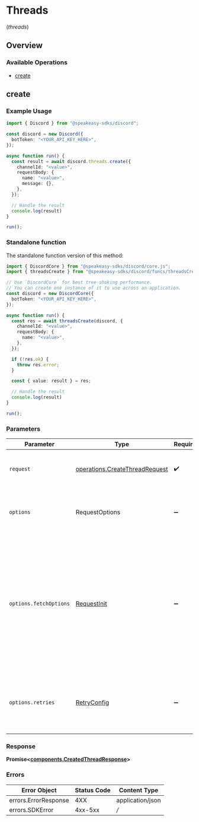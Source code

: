 # Threads
(*threads*)

## Overview

### Available Operations

* [create](#create)

## create

### Example Usage

```typescript
import { Discord } from "@speakeasy-sdks/discord";

const discord = new Discord({
  botToken: "<YOUR_API_KEY_HERE>",
});

async function run() {
  const result = await discord.threads.create({
    channelId: "<value>",
    requestBody: {
      name: "<value>",
      message: {},
    },
  });

  // Handle the result
  console.log(result)
}

run();
```

### Standalone function

The standalone function version of this method:

```typescript
import { DiscordCore } from "@speakeasy-sdks/discord/core.js";
import { threadsCreate } from "@speakeasy-sdks/discord/funcs/threadsCreate.js";

// Use `DiscordCore` for best tree-shaking performance.
// You can create one instance of it to use across an application.
const discord = new DiscordCore({
  botToken: "<YOUR_API_KEY_HERE>",
});

async function run() {
  const res = await threadsCreate(discord, {
    channelId: "<value>",
    requestBody: {
      name: "<value>",
    },
  });

  if (!res.ok) {
    throw res.error;
  }

  const { value: result } = res;

  // Handle the result
  console.log(result)
}

run();
```

### Parameters

| Parameter                                                                                                                                                                      | Type                                                                                                                                                                           | Required                                                                                                                                                                       | Description                                                                                                                                                                    |
| ------------------------------------------------------------------------------------------------------------------------------------------------------------------------------ | ------------------------------------------------------------------------------------------------------------------------------------------------------------------------------ | ------------------------------------------------------------------------------------------------------------------------------------------------------------------------------ | ------------------------------------------------------------------------------------------------------------------------------------------------------------------------------ |
| `request`                                                                                                                                                                      | [operations.CreateThreadRequest](../../models/operations/createthreadrequest.md)                                                                                               | :heavy_check_mark:                                                                                                                                                             | The request object to use for the request.                                                                                                                                     |
| `options`                                                                                                                                                                      | RequestOptions                                                                                                                                                                 | :heavy_minus_sign:                                                                                                                                                             | Used to set various options for making HTTP requests.                                                                                                                          |
| `options.fetchOptions`                                                                                                                                                         | [RequestInit](https://developer.mozilla.org/en-US/docs/Web/API/Request/Request#options)                                                                                        | :heavy_minus_sign:                                                                                                                                                             | Options that are passed to the underlying HTTP request. This can be used to inject extra headers for examples. All `Request` options, except `method` and `body`, are allowed. |
| `options.retries`                                                                                                                                                              | [RetryConfig](../../lib/utils/retryconfig.md)                                                                                                                                  | :heavy_minus_sign:                                                                                                                                                             | Enables retrying HTTP requests under certain failure conditions.                                                                                                               |

### Response

**Promise\<[components.CreatedThreadResponse](../../models/components/createdthreadresponse.md)\>**

### Errors

| Error Object         | Status Code          | Content Type         |
| -------------------- | -------------------- | -------------------- |
| errors.ErrorResponse | 4XX                  | application/json     |
| errors.SDKError      | 4xx-5xx              | */*                  |

